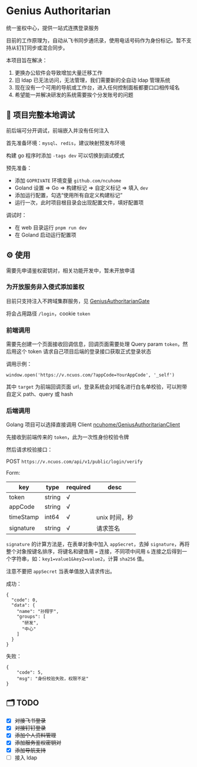 # Genius Authoritarian

统一鉴权中心，提供一站式连携登录服务

目前的工作原理为，自动从飞书同步通讯录，使用电话号码作为身份标记。暂不支持从钉钉同步或混合同步。

本项目旨在解决：

1. 更换办公软件会导致增加大量迁移工作
2. 旧 ldap 已无法访问，无法管理，我们需要新的全自动 ldap 管理系统
3. 现在没有一个可用的导航或工作台，进入任何控制面板都要口口相传域名
4. 希望能一并解决研发的系统需要挨个分发账号的问题

## :wrench: 项目完整本地调试

前后端可分开调试，前端嵌入并没有任何注入

首先准备环境：`mysql`、`redis`，建议映射预发布环境

构建 go 程序时添加 `-tags dev` 可以切换到调试模式

预先准备：

+ 添加 `GOPRIVATE` 环境变量 `github.com/ncuhome`
+ Goland 设置 => Go => 构建标记 => 自定义标记  => 填入 `dev`
+ 添加运行配置，勾选“使用所有自定义构建标记”
+ 运行一次，此时项目根目录会出现配置文件，填好配置项

调试时：

+ 在 web 目录运行 `pnpm run dev`
+ 在 Goland 启动运行配置项

## :gear: 使用

需要先申请鉴权密钥对，相关功能开发中，暂未开放申请

### 为开放服务非入侵式添加鉴权

目前只支持注入不跨域集群服务，见 [GeniusAuthoritarianGate](https://github.com/ncuhome/GeniusAuthoritarianGate)

将会占用路径 `/login`，cookie `token`

### 前端调用

需要先创建一个页面接收回调信息，回调页面需要处理 Query param `token`，然后用这个 token 请求自己项目后端的登录接口获取正式登录状态

调用示例：

```
window.open('https://v.ncuos.com/?appCode=YourAppCode', '_self')
```

其中 `target` 为前端回调页面 url，登录系统会对域名进行白名单校验，可以附带自定义 path、query 或 hash

### 后端调用

Golang 项目可以选择直接调用 Client [ncuhome/GeniusAuthoritarianClient](https://github.com/ncuhome/GeniusAuthoritarianClient)

先接收到前端传来的 `token`，此为一次性身份校验令牌

然后请求校验接口：

POST `https://v.ncuos.com/api/v1/public/login/verify`

Form:

| key       | type   | required | desc      |
|-----------|--------|----------|-----------|
| token     | string | √        |           |
| appCode   | string | √        |           |
| timeStamp | int64  | √        | unix 时间，秒 |
| signature | string | √        | 请求签名      |

`signature` 的计算方法是，在表单对象中加入 `appSecret`，去掉 `signature`，再将整个对象按键名排序，将键名和键值用 `=` 连接，不同项中间用 `&` 连接之后得到一个字符串，如：`key1=value1&key2=value2`，计算 `sha256` 值。

注意不要把 `appSecret` 当表单值放入请求传出。

成功：

```json5
{
  "code": 0,
  "data": {
    "name": "孙翔宇",
    "groups": [
      "研发",
      "中心"
    ]
  }
}
```

失败：

```json5
{
    "code": 5,
    "msg": "身份校验失败，权限不足"
}
```

## :card_index_dividers: TODO

+ [x] ~~对接飞书登录~~
+ [x] ~~对接钉钉登录~~
+ [x] ~~添加个人资料管理~~
+ [x] ~~添加服务鉴权密钥对~~
+ [x] ~~添加导航支持~~
+ [ ] 接入 ldap